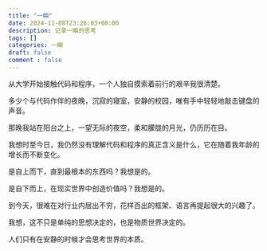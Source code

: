 ```yaml
---
title: "一瞬"
date: 2024-11-08T23:26:03+08:00
description: 记录一瞬的思考
tags: []
categories: 一瞬
draft: false
comment : false 
---
```


从大学开始接触代码和程序，一个人独自摸索着前行的艰辛我很清楚。

多少个与代码作伴的夜晚，沉寂的寝室，安静的校园，唯有手中轻轻地敲击键盘的声音。

那晚我站在阳台之上，一望无际的夜空，柔和朦胧的月光，仍历历在目。

我想时至今日，我仍然没有理解代码和程序的真正含义是什么，它在随着我年龄的增长而不断变化。

是自上而下，直到最根本的东西吗？我想是的。

是自下而上，在现实世界中创造价值吗？我想是的。

到今天，很难在对行业内层出不穷，花样百出的框架、语言再提起很大的兴趣了。

我想，这不只是单纯的思想决定的，也是物质世界决定的。

人们只有在安静的时候才会思考世界的本质。